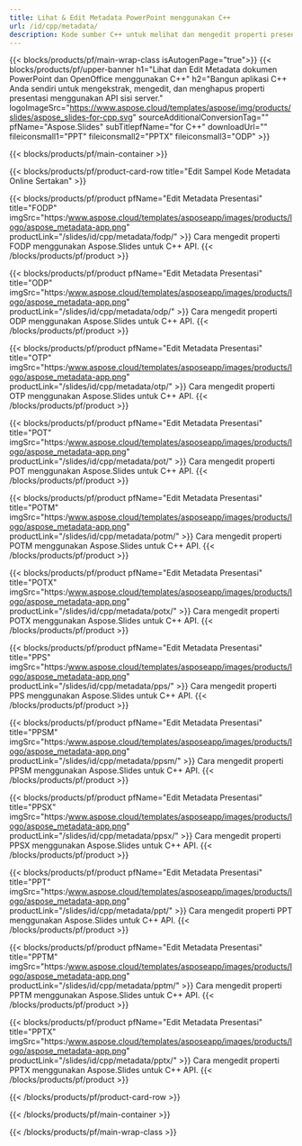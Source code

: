 ```yaml
---
title: Lihat & Edit Metadata PowerPoint menggunakan C++
url: /id/cpp/metadata/
description: Kode sumber C++ untuk melihat dan mengedit properti presentasi
---
```


{{< blocks/products/pf/main-wrap-class isAutogenPage="true">}}
{{< blocks/products/pf/upper-banner h1="Lihat dan Edit Metadata dokumen PowerPoint dan OpenOffice menggunakan C++" h2="Bangun aplikasi C++ Anda sendiri untuk mengekstrak, mengedit, dan menghapus properti presentasi menggunakan API sisi server." logoImageSrc="https://www.aspose.cloud/templates/aspose/img/products/slides/aspose_slides-for-cpp.svg" sourceAdditionalConversionTag="" pfName="Aspose.Slides" subTitlepfName="for C++" downloadUrl="" fileiconsmall1="PPT" fileiconsmall2="PPTX" fileiconsmall3="ODP" >}}

{{< blocks/products/pf/main-container >}}

{{< blocks/products/pf/product-card-row title="Edit Sampel Kode Metadata Online Sertakan" >}}

{{< blocks/products/pf/product pfName="Edit Metadata Presentasi" title="FODP" imgSrc="https:/www.aspose.cloud/templates/asposeapp/images/products/logo/aspose_metadata-app.png" productLink="/slides/id/cpp/metadata/fodp/" >}}
Cara mengedit properti FODP menggunakan Aspose.Slides untuk C++ API.
{{< /blocks/products/pf/product >}}

{{< blocks/products/pf/product pfName="Edit Metadata Presentasi" title="ODP" imgSrc="https:/www.aspose.cloud/templates/asposeapp/images/products/logo/aspose_metadata-app.png" productLink="/slides/id/cpp/metadata/odp/" >}}
Cara mengedit properti ODP menggunakan Aspose.Slides untuk C++ API.
{{< /blocks/products/pf/product >}}

{{< blocks/products/pf/product pfName="Edit Metadata Presentasi" title="OTP" imgSrc="https:/www.aspose.cloud/templates/asposeapp/images/products/logo/aspose_metadata-app.png" productLink="/slides/id/cpp/metadata/otp/" >}}
Cara mengedit properti OTP menggunakan Aspose.Slides untuk C++ API.
{{< /blocks/products/pf/product >}}

{{< blocks/products/pf/product pfName="Edit Metadata Presentasi" title="POT" imgSrc="https:/www.aspose.cloud/templates/asposeapp/images/products/logo/aspose_metadata-app.png" productLink="/slides/id/cpp/metadata/pot/" >}}
Cara mengedit properti POT menggunakan Aspose.Slides untuk C++ API.
{{< /blocks/products/pf/product >}}

{{< blocks/products/pf/product pfName="Edit Metadata Presentasi" title="POTM" imgSrc="https:/www.aspose.cloud/templates/asposeapp/images/products/logo/aspose_metadata-app.png" productLink="/slides/id/cpp/metadata/potm/" >}}
Cara mengedit properti POTM menggunakan Aspose.Slides untuk C++ API.
{{< /blocks/products/pf/product >}}

{{< blocks/products/pf/product pfName="Edit Metadata Presentasi" title="POTX" imgSrc="https:/www.aspose.cloud/templates/asposeapp/images/products/logo/aspose_metadata-app.png" productLink="/slides/id/cpp/metadata/potx/" >}}
Cara mengedit properti POTX menggunakan Aspose.Slides untuk C++ API.
{{< /blocks/products/pf/product >}}

{{< blocks/products/pf/product pfName="Edit Metadata Presentasi" title="PPS" imgSrc="https:/www.aspose.cloud/templates/asposeapp/images/products/logo/aspose_metadata-app.png" productLink="/slides/id/cpp/metadata/pps/" >}}
Cara mengedit properti PPS menggunakan Aspose.Slides untuk C++ API.
{{< /blocks/products/pf/product >}}

{{< blocks/products/pf/product pfName="Edit Metadata Presentasi" title="PPSM" imgSrc="https:/www.aspose.cloud/templates/asposeapp/images/products/logo/aspose_metadata-app.png" productLink="/slides/id/cpp/metadata/ppsm/" >}}
Cara mengedit properti PPSM menggunakan Aspose.Slides untuk C++ API.
{{< /blocks/products/pf/product >}}

{{< blocks/products/pf/product pfName="Edit Metadata Presentasi" title="PPSX" imgSrc="https:/www.aspose.cloud/templates/asposeapp/images/products/logo/aspose_metadata-app.png" productLink="/slides/id/cpp/metadata/ppsx/" >}}
Cara mengedit properti PPSX menggunakan Aspose.Slides untuk C++ API.
{{< /blocks/products/pf/product >}}

{{< blocks/products/pf/product pfName="Edit Metadata Presentasi" title="PPT" imgSrc="https:/www.aspose.cloud/templates/asposeapp/images/products/logo/aspose_metadata-app.png" productLink="/slides/id/cpp/metadata/ppt/" >}}
Cara mengedit properti PPT menggunakan Aspose.Slides untuk C++ API.
{{< /blocks/products/pf/product >}}

{{< blocks/products/pf/product pfName="Edit Metadata Presentasi" title="PPTM" imgSrc="https:/www.aspose.cloud/templates/asposeapp/images/products/logo/aspose_metadata-app.png" productLink="/slides/id/cpp/metadata/pptm/" >}}
Cara mengedit properti PPTM menggunakan Aspose.Slides untuk C++ API.
{{< /blocks/products/pf/product >}}

{{< blocks/products/pf/product pfName="Edit Metadata Presentasi" title="PPTX" imgSrc="https:/www.aspose.cloud/templates/asposeapp/images/products/logo/aspose_metadata-app.png" productLink="/slides/id/cpp/metadata/pptx/" >}}
Cara mengedit properti PPTX menggunakan Aspose.Slides untuk C++ API.
{{< /blocks/products/pf/product >}}



{{< /blocks/products/pf/product-card-row >}}

{{< /blocks/products/pf/main-container >}}
    
{{< /blocks/products/pf/main-wrap-class >}}